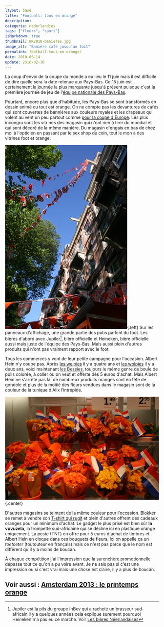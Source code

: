 ```yaml
---
layout: base
title: "Football: tous en orange"
description: 
categorie: nederlandjes
tags: ["fleurs", "sport"]
isMarkdown: true
thumbnail: WK2010-banieres.jpg
image_alt: "Banière café jusqu'au toit"
permalink: football-tous-en-orange/
date: 2010-06-14
update: 2016-02-10
---
```




La coup d'envoi de la coupe du monde a eu lieu le 11 juin mais il est difficile de dire quelle sera la date retenue aux Pays-Bas. Ce 15 juin est certainement la journée la plus marquante jusqu'à présent puisque c'est la première journée de jeu de l'[équipe nationale des Pays-Bas](http://www.fifa.com/worldcup/teams/team=43960/index.html). 

Pourtant, encore plus que d'habitude, les Pays-Bas se sont transformés en dessin animé ou tout est orange. On ne compte pas les devantures de cafés qui sont couvertes de bannières aux couleurs royales et les drapeaux qui volent au vent un peu partout comme [pour la coupe d'Europe](/les-drapeaux-oranges). Les plus incongru sont les vitrines des magasin qui n'ont rien à tirer du mondial et qui sont décoré de la même manière. Du magasin d'engais en bas de chez moi à l'opticien en passant par le sex shop du coin, tout le mon à des vitrines foot et orange.

![Banière café jusqu'au toit](WK2010-banieres.jpg){.left}
Sur les panneaux d'affichage, une grande partie des pubs parlent du foot. Les bières d'abord avec Jupiler[^1], bière officielle et Heineken, bière officielle aussi mais juste de l'équipe des Pays-Bas. Mais aussi plein d'autres produits qui n'ont pas vraiment rapport avec le foot.

Tous les commerces y vont de leur petite campagne pour l'occasion. Albert Hein n'y coupe pas. Après [les welpies](/qu-allons-nous-faire-de-nos-welpies) il y a quatre ans et [les wolpies](/qu-allons-nous-faire-de-nos-wuppies) il y a deux ans, voici maintenant [les Bessies](http://www.ah.nl/beesie), toujours le même genre de boule de poils colorée, à coller ou on veut et offerte dès 5 euros d'achat. Mais Albert Hein ne s'arrête pas là. de nombreux produits oranges sont en tête de gondole et plus de la moitié des fleurs vendues dans le magasin sont de la couleur de la tunique d'Alix l'intrépide.

<!-- HTML -->
<div style="clear:both"></div>
<!-- / HTML -->

![bouquets de fleurs oranges](WK2010-fleurs-orange-albert.jpg){.center}

D'autres magasins se teintent de la même couleur pour l'occasion. Blokker se remet à vendre son [T-shirt qui rugit](http://www.youtube.com/watch?v=79GJHd_ZOX8) et plein d'autres offrent des cadeaux oranges pour un minimum d'achat. Le gadget le plus prisé est bien sûr **la vuvuzela**, la trompette sud-africaine qui se décline ici en plastique orange uniquement. La poste (TNT) en offre pour 5 euros d'achat de timbres et Albert Hein en cloque dans ces bouquets de fleurs. Ici on appelle ça un *toetoeter* (toutouteur en français) mais ce n'est pas parce que le nom est différent qu'il y a moins de boucan.

À chaque compétition j'ai l'impression que la surenchère promotionnelle dépasse tout ce qu'on a pu voire avant. Je ne sais pas si c'est une impression ou si c'est vrai mais une chose est claire, il y a plus de boucan.

Voir aussi : [Amsterdam 2013 : le printemps orange](http://meinamsterdam.nl/Amsterdam-2013-printemps-orange)
---
[^1]: Jupiler est la pils du groupe InBev qui a racheté un brasseur sud-africain il y a quelques années cela explique surement pourquoi Heineken n'a pas eu ce marché. Voir [Les bières Néerlandaises](/les-brasseries-neerlandaises)
<!-- post notes:
http://www.youtube.com/watch?v=-cpnnzhimjQ&feature=player_embedded 
http://sphotos.ak.fbcdn.net/hphotos-ak-ash1/hs559.ash1/32574_1480543810822_1150597787_1407893_463140_n.jpg
--->
